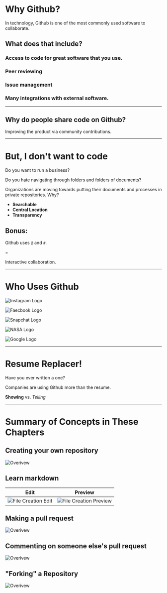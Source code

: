 # Why Github?

In technology, Github is one of the most commonly used software to collaborate.


## What does that include?


### Access to code for great software that you use.


### Peer reviewing


### Issue management


### Many integrations with external software.

---

## Why do people share code on Github?

Improving the product via community contributions.

---

# But, I don't want to code


Do you want to run a business?


Do you hate navigating through folders and folders of documents?


Organizations are moving towards putting their documents and processes in private repositories. Why?
- **Searchable**
- **Central Location**
- **Transparency**


## Bonus:

Github uses `@` and `#`.

=

Interactive collaboration.

---

# Who Uses Github



![Instagram Logo](https://raw.githubusercontent.com/jcscottiii/IntroToGithubMaterials/master/img/instagram-logo.png)



![Faecbook Logo](https://raw.githubusercontent.com/jcscottiii/IntroToGithubMaterials/master/img/facebook-logo.png)



![Snapchat Logo](https://raw.githubusercontent.com/jcscottiii/IntroToGithubMaterials/master/img/snapchat-logo.png)



![NASA Logo](https://raw.githubusercontent.com/jcscottiii/IntroToGithubMaterials/master/img/nasa-logo.png)



![Google Logo](https://raw.githubusercontent.com/jcscottiii/IntroToGithubMaterials/master/img/google-logo.png)

---

# Resume Replacer!


Have you ever written a one?


Companies are using Github more than the resume.


**Showing** vs. *Telling*

---

# Summary of Concepts in These Chapters


## Creating your own repository
![Overivew](https://raw.githubusercontent.com/jcscottiii/IntroToGithubMaterials/master/img/create_repo_overview.png)


## Learn markdown

|Edit|Preview|
|---|---|
|![File Creation Edit](https://raw.githubusercontent.com/jcscottiii/IntroToGithubMaterials/master/img/create-file-form-edit.png)|![File Creation Preview](https://raw.githubusercontent.com/jcscottiii/IntroToGithubMaterials/master/img/create-file-form-preview.png)|


## Making a pull request
![Overivew](https://raw.githubusercontent.com/jcscottiii/IntroToGithubMaterials/master/img/create_pr_overview.png)


## Commenting on someone else's pull request
![Overivew](https://raw.githubusercontent.com/jcscottiii/IntroToGithubMaterials/master/img/review_and_merge_pr_overview.png)


## "Forking" a Repository
![Overivew](https://raw.githubusercontent.com/jcscottiii/IntroToGithubMaterials/master/img/fork_repo_overview.png)
